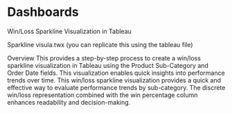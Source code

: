 # Dashboards

Win/Loss Sparkline Visualization in Tableau

Sparkline visula.twx (you can replicate this using the tableau file)

Overview
This provides a step-by-step process to create a win/loss sparkline visualization in Tableau using the Product Sub-Category and Order Date fields. This visualization enables quick insights into performance trends over time.
This win/loss sparkline visualization provides a quick and effective way to evaluate performance trends by sub-category. The discrete win/loss representation combined with the win percentage column enhances readability and decision-making.
